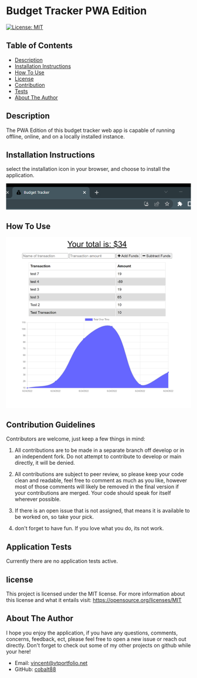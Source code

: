 # Budget Tracker PWA Edition
[![License: MIT](https://img.shields.io/badge/License-MIT-yellow.svg)](https://opensource.org/licenses/MIT)

 ## Table of Contents

- [Description](#overall-description)
- [Installation Instructions](#installation-instructions)
- [How To Use](#instructions/how-to-use)
- [License](#license)
- [Contribution](#contribution-guidelines)
- [Tests](#application-tests)
- [About The Author](#about-the-author)



 ## Description 
 
 The PWA Edition of this budget tracker web app is capable of running offline, online, and on a locally installed instance. 

 ## Installation Instructions
 
 select the installation icon in your browser, and choose to install the application.

 ![Alt text](././img/Screenshot%20(108).png)

 
 ## How To Use
 
 ![Alt text](./img/localhost_3001.png)

 
 ## Contribution Guidelines

 Contributors are welcome, just keep a few things in mind:

1. All contributions are to be made in a separate branch off develop or in an independent fork. Do not attempt to contribute to develop or main directly, it will be denied.

2. All contributions are subject to peer review, so please keep your code clean and readable, feel free to comment as much as you like, however most of those comments will likely be removed in the final version if your contributions are merged. Your code should speak for itself wherever possible. 

3. If there is an open issue that is not assigned, that means it is available to be worked on, so take your pick.

4. don't forget to have fun. If you love what you do, its not work.


## Application Tests
 
 Currently there are no application tests active. 

## license

  This project is licensed under the MIT license.
  For more information about this license and what it entails visit: https://opensource.org/licenses/MIT


## About The Author

I hope you enjoy the application, if you have any questions, comments, concerns, feedback, ect, 
please feel free to open a new issue or reach out directly. Don't forget to check out some of my other projects on github while your here!
 - Email: [vincent@vtportfolio.net](vincent@vtportfolio.net)
 - GitHub: [cobalt88](https://github.com/cobalt88)


